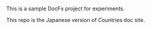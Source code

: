 This is a sample DocFx project for experiments.

This repo is the Japanese version of Countries doc site.
